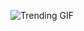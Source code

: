 ![Trending GIF](https://media3.giphy.com/media/v1.Y2lkPThiYjIxNzcybXc2eTJmYjh2aGd2Zjh5amFob3YzczhpMzJpZXFncWI4Y2Nrdm8xeCZlcD12MV9naWZzX3NlYXJjaCZjdD1n/YQitE4YNQNahy/giphy.gif)
